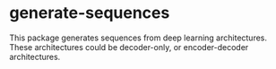 # generate-sequences

This package generates sequences from deep learning architectures. These architectures could be decoder-only, or encoder-decoder architectures.
